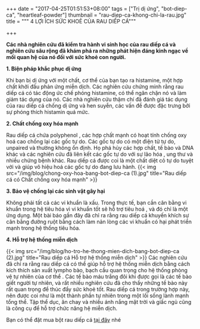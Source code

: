 +++
date = "2017-04-25T01:51:53+08:00"
tags = ["Trị dị ứng", "bot-diep-ca", "heartleaf-powder"]
thumbnail = "rau-diep-ca-khong-chi-la-rau.jpg"
title = """ 4 LỢI ÍCH SỨC KHOẺ CỦA RAU DIẾP CÁ"""

+++

**Các nhà nghiên cứu đã kiểm tra hành vi sinh học của rau diếp cá và nghiên cứu sâu rộng đã khám phá ra những phát hiện đáng kinh ngạc về mối quan hệ của nó đối với sức khoẻ con người.**<!--more-->

**1. Biện pháp khắc phục dị ứng**

Khi bạn bị dị ứng với một chất, cơ thể của bạn tạo ra histamine, một hợp chất khởi đầu phản ứng miễn dịch. Các nghiên cứu chứng minh rằng rau diếp cá có tác động ức chế phóng histamine, có thể ngăn chặn nó và làm giảm tác dụng của nó. Các nhà nghiên cứu thậm chí đã đánh giá tác dụng của rau diếp cá chống dị ứng và hen suyễn, các vấn đề được đặc trưng bởi sự phóng thích histamin quá mức. 

**2. Chất chống oxy hóa mạnh**

Rau diếp cá chứa polyphenol , các hợp chất mạnh có hoạt tính chống oxy hoá cao chống lại các gốc tự do. Các gốc tự do có một điện tử tự do, unpaired và thường không ổn định. Họ phá hủy các hợp chất, tế bào và DNA khác và các nghiên cứu đã liên kết các gốc tự do với sự lão hóa , ung thư và nhiều chứng bệnh khác. Rau diếp cá được coi là một chất diệt cỏ tự do tuyệt vời và giúp vô hiệu hoá các gốc tự do đang lưu hành. 
{{< img src="/img/blog/chong-oxy-hoa-bang-bot-diep-ca (1).jpg" title="Rau diếp cá có Chất chống oxy hóa mạnh" >}}

**3. Bảo vệ chống lại các sinh vật gây hại**

Không phải tất cả các vi khuẩn là xấu. Trong thực tế, bạn cần cân bằng vi khuẩn trong hệ tiêu hóa vì vi khuẩn tốt sẽ hỗ trợ tiêu hoá , và đó chỉ là một ứng dụng. Một bài báo gần đây đã chỉ ra rằng rau diếp cá khuyến khích sự cân bằng đường ruột bằng cách làm nản lòng các vi khuẩn có hại phát triển mạnh trong hệ thống tiêu hóa. 

**4. Hỗ trợ hệ thống miễn dịch**

{{< img src="/img/blog/ho-tro-he-thong-mien-dich-bang-bot-diep-ca (2).jpg" title="Rau diếp cá Hỗ trợ hệ thống miễn dịch" >}}
Các nghiên cứu đã chỉ ra rằng rau diếp cá có thể giúp hỗ trợ hệ thống miễn dịch bằng cách kích thích sản xuất lympho bào, bạch cầu quan trọng cho hệ thống phòng vệ tự nhiên của cơ thể . Các tế bào máu trắng đôi khi được gọi là các tế bào giết người tự nhiên, và rất nhiều nghiên cứu đã cho thấy những tế bào này rất quan trọng để thúc đẩy sức khoẻ tốt. Rau diếp cá trong trường hợp này, nên được coi như là một thành phần tự nhiên trong một lối sống lành mạnh tổng thể. Tập thể dục, ăn chay  và nhiều ánh nắng mặt trời và giấc ngủ cũng là công cụ để hỗ trợ chức năng hệ miễn dịch.

Bạn có thể đặt mua bột rau diếp cá [tại đây](/san-pham/bot-rau-diep-ca-50g/) nhé

